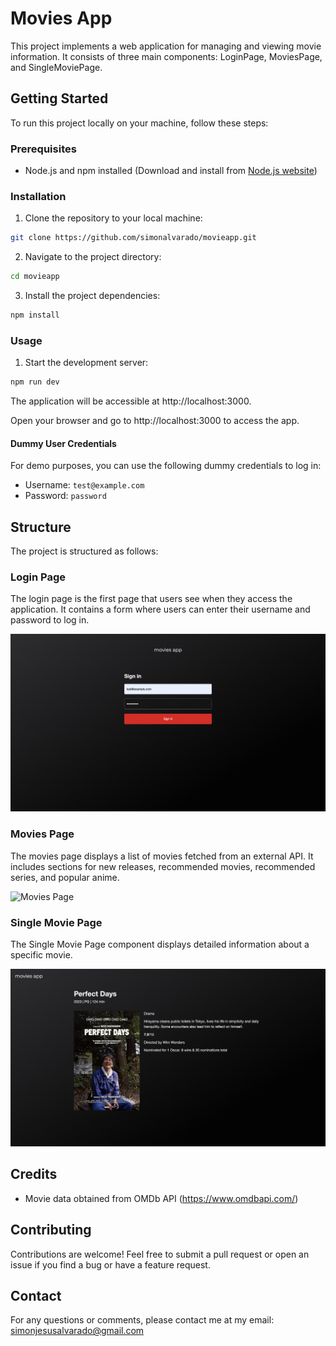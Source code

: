 # Movies App

This project implements a web application for managing and viewing movie information. It consists of three main components: LoginPage, MoviesPage, and SingleMoviePage.

## Getting Started

To run this project locally on your machine, follow these steps:

### Prerequisites

- Node.js and npm installed (Download and install from [Node.js website](https://nodejs.org/))

### Installation

1. Clone the repository to your local machine:

```bash
git clone https://github.com/simonalvarado/movieapp.git
```

2. Navigate to the project directory:

```bash
cd movieapp
```

3. Install the project dependencies:

```bash
npm install
```

### Usage

1. Start the development server:

```bash
npm run dev
```

The application will be accessible at http://localhost:3000.

Open your browser and go to http://localhost:3000 to access the app.

#### Dummy User Credentials

For demo purposes, you can use the following dummy credentials to log in:

- Username: `test@example.com`
- Password: `password`

## Structure

The project is structured as follows:

### Login Page

The login page is the first page that users see when they access the application. It contains a form where users can enter their username and password to log in.



![Login Page](/example_images/login-page.png)

### Movies Page

The movies page displays a list of movies fetched from an external API. It includes sections for new releases, recommended movies, recommended series, and popular anime.

![Movies Page](/example_images/movies-page.png)

### Single Movie Page

The Single Movie Page component displays detailed information about a specific movie.

![Single Movie Page](/example_images/single-movie-page.png)

## Credits

- Movie data obtained from OMDb API (https://www.omdbapi.com/)

## Contributing

Contributions are welcome! Feel free to submit a pull request or open an issue if you find a bug or have a feature request.

## Contact

For any questions or comments, please contact me at my email: simonjesusalvarado@gmail.com